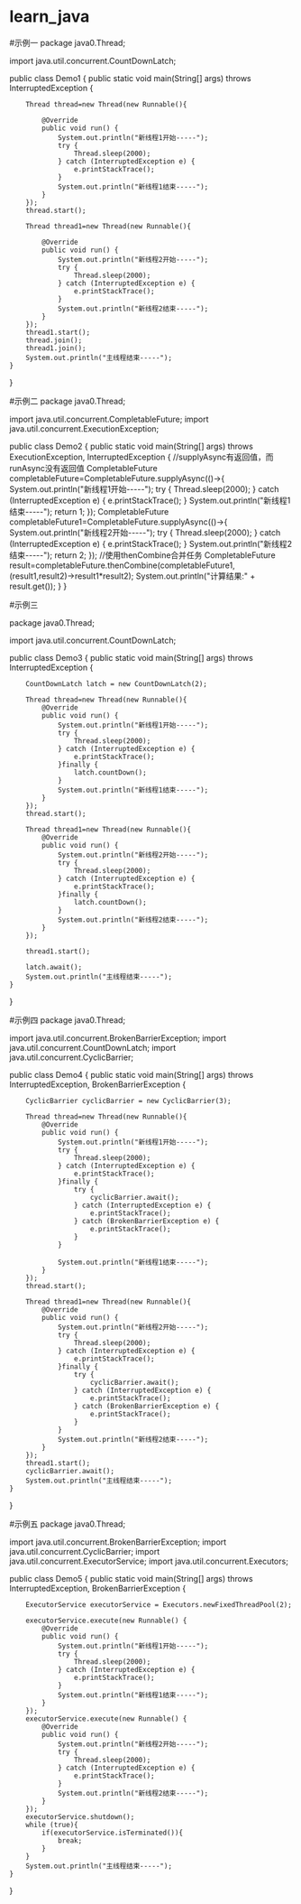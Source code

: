 # learn_java

#示例一
package java0.Thread;

import java.util.concurrent.CountDownLatch;

public class Demo1 {
    public static void main(String[] args) throws InterruptedException {


        Thread thread=new Thread(new Runnable(){

            @Override
            public void run() {
                System.out.println("新线程1开始-----");
                try {
                    Thread.sleep(2000);
                } catch (InterruptedException e) {
                    e.printStackTrace();
                }
                System.out.println("新线程1结束-----");
            }
        });
        thread.start();

        Thread thread1=new Thread(new Runnable(){

            @Override
            public void run() {
                System.out.println("新线程2开始-----");
                try {
                    Thread.sleep(2000);
                } catch (InterruptedException e) {
                    e.printStackTrace();
                }
                System.out.println("新线程2结束-----");
            }
        });
        thread1.start();
        thread.join();
        thread1.join();
        System.out.println("主线程结束-----");
    }
}


#示例二
package java0.Thread;

import java.util.concurrent.CompletableFuture;
import java.util.concurrent.ExecutionException;

public class Demo2 {
    public static void main(String[] args) throws ExecutionException, InterruptedException {
        //supplyAsync有返回值，而runAsync没有返回值
        CompletableFuture<Integer> completableFuture=CompletableFuture.supplyAsync(()->{
            System.out.println("新线程1开始-----");
            try {
                Thread.sleep(2000);
            } catch (InterruptedException e) {
                e.printStackTrace();
            }
            System.out.println("新线程1结束-----");
            return 1;
        });
        CompletableFuture<Integer> completableFuture1=CompletableFuture.supplyAsync(()->{
            System.out.println("新线程2开始-----");
            try {
                Thread.sleep(2000);
            } catch (InterruptedException e) {
                e.printStackTrace();
            }
            System.out.println("新线程2结束-----");
            return 2;
        });
        //使用thenCombine合并任务
        CompletableFuture<Integer> result=completableFuture.thenCombine(completableFuture1,(result1,result2)->result1*result2);
        System.out.println("计算结果:" + result.get());
    }
}

#示例三

package java0.Thread;

import java.util.concurrent.CountDownLatch;

public class Demo3 {
    public static void main(String[] args) throws InterruptedException {

        CountDownLatch latch = new CountDownLatch(2);

        Thread thread=new Thread(new Runnable(){
            @Override
            public void run() {
                System.out.println("新线程1开始-----");
                try {
                    Thread.sleep(2000);
                } catch (InterruptedException e) {
                    e.printStackTrace();
                }finally {
                    latch.countDown();
                }
                System.out.println("新线程1结束-----");
            }
        });
        thread.start();

        Thread thread1=new Thread(new Runnable(){
            @Override
            public void run() {
                System.out.println("新线程2开始-----");
                try {
                    Thread.sleep(2000);
                } catch (InterruptedException e) {
                    e.printStackTrace();
                }finally {
                    latch.countDown();
                }
                System.out.println("新线程2结束-----");
            }
        });

        thread1.start();

        latch.await();
        System.out.println("主线程结束-----");
    }
}


#示例四
package java0.Thread;

import java.util.concurrent.BrokenBarrierException;
import java.util.concurrent.CountDownLatch;
import java.util.concurrent.CyclicBarrier;

public class Demo4 {
    public static void main(String[] args) throws InterruptedException, BrokenBarrierException {

        CyclicBarrier cyclicBarrier = new CyclicBarrier(3);

        Thread thread=new Thread(new Runnable(){
            @Override
            public void run() {
                System.out.println("新线程1开始-----");
                try {
                    Thread.sleep(2000);
                } catch (InterruptedException e) {
                    e.printStackTrace();
                }finally {
                    try {
                        cyclicBarrier.await();
                    } catch (InterruptedException e) {
                        e.printStackTrace();
                    } catch (BrokenBarrierException e) {
                        e.printStackTrace();
                    }
                }

                System.out.println("新线程1结束-----");
            }
        });
        thread.start();

        Thread thread1=new Thread(new Runnable(){
            @Override
            public void run() {
                System.out.println("新线程2开始-----");
                try {
                    Thread.sleep(2000);
                } catch (InterruptedException e) {
                    e.printStackTrace();
                }finally {
                    try {
                        cyclicBarrier.await();
                    } catch (InterruptedException e) {
                        e.printStackTrace();
                    } catch (BrokenBarrierException e) {
                        e.printStackTrace();
                    }
                }
                System.out.println("新线程2结束-----");
            }
        });
        thread1.start();
        cyclicBarrier.await();
        System.out.println("主线程结束-----");
    }
}

#示例五
package java0.Thread;

import java.util.concurrent.BrokenBarrierException;
import java.util.concurrent.CyclicBarrier;
import java.util.concurrent.ExecutorService;
import java.util.concurrent.Executors;

public class Demo5 {
    public static void main(String[] args) throws InterruptedException, BrokenBarrierException {

        ExecutorService executorService = Executors.newFixedThreadPool(2);

        executorService.execute(new Runnable() {
            @Override
            public void run() {
                System.out.println("新线程1开始-----");
                try {
                    Thread.sleep(2000);
                } catch (InterruptedException e) {
                    e.printStackTrace();
                }
                System.out.println("新线程1结束-----");
            }
        });
        executorService.execute(new Runnable() {
            @Override
            public void run() {
                System.out.println("新线程2开始-----");
                try {
                    Thread.sleep(2000);
                } catch (InterruptedException e) {
                    e.printStackTrace();
                }
                System.out.println("新线程2结束-----");
            }
        });
        executorService.shutdown();
        while (true){
            if(executorService.isTerminated()){
                break;
            }
        }
        System.out.println("主线程结束-----");
    }
}

